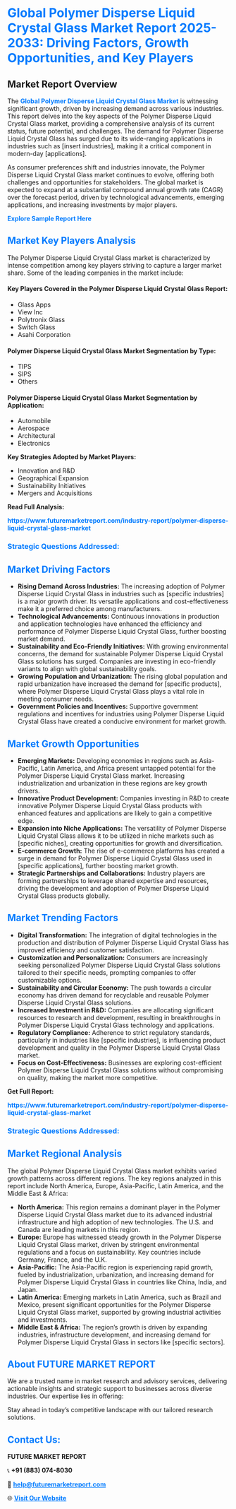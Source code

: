 <h1 style="color: #007BFF;">Global Polymer Disperse Liquid Crystal Glass Market Report 2025-2033: Driving Factors, Growth Opportunities, and Key Players</h1>

<section id="overview">
<h2>Market Report Overview</h2>
<p>The <a href="https://www.futuremarketreport.com/industry-report/polymer-disperse-liquid-crystal-glass-market" style="color: #007BFF; text-decoration: none;"><strong>Global Polymer Disperse Liquid Crystal Glass Market</strong></a> is witnessing significant growth, driven by increasing demand across various industries. This report delves into the key aspects of the Polymer Disperse Liquid Crystal Glass market, providing a comprehensive analysis of its current status, future potential, and challenges. The demand for Polymer Disperse Liquid Crystal Glass has surged due to its wide-ranging applications in industries such as [insert industries], making it a critical component in modern-day [applications].</p>
<p>As consumer preferences shift and industries innovate, the Polymer Disperse Liquid Crystal Glass market continues to evolve, offering both challenges and opportunities for stakeholders. The global market is expected to expand at a substantial compound annual growth rate (CAGR) over the forecast period, driven by technological advancements, emerging applications, and increasing investments by major players.</p>
</section>

<section id="overview">
<p><a href="https://www.futuremarketreport.com/request-sample/reportId=114633" style="color: #007BFF; text-decoration: none;"><strong>Explore Sample Report Here</strong></a></p>
</section>

<section id="key-players">
<h2 style="color: #007BFF;">Market Key Players Analysis</h2>
<p>The Polymer Disperse Liquid Crystal Glass market is characterized by intense competition among key players striving to capture a larger market share. Some of the leading companies in the market include:</p>
<h4>Key Players Covered in the Polymer Disperse Liquid Crystal Glass Report:</h4>
<ul><li>Glass Apps</li><li>View Inc</li><li>Polytronix Glass</li><li>Switch Glass</li><li>Asahi Corporation</li></ul>
<h4>Polymer Disperse Liquid Crystal Glass Market Segmentation by Type:</h4>
<ul><li>TIPS</li><li>SIPS</li><li>Others</li></ul>

<h4>Polymer Disperse Liquid Crystal Glass Market Segmentation by Application:</h4>
<ul><li>Automobile</li><li>Aerospace</li><li>Architectural</li><li>Electronics</li></ul>
<p><strong>Key Strategies Adopted by Market Players:</strong></p>
<ul>
<li>Innovation and R&D</li>
<li>Geographical Expansion</li>
<li>Sustainability Initiatives</li>
<li>Mergers and Acquisitions</li>
</ul>
</section>

<section>
<p><strong>Read Full Analysis: </strong></p><a href="https://www.futuremarketreport.com/industry-report/polymer-disperse-liquid-crystal-glass-market" style="color: #007BFF; text-decoration: none;"><strong>https://www.futuremarketreport.com/industry-report/polymer-disperse-liquid-crystal-glass-market</strong></a>
<h3 style="color: #007BFF;">Strategic Questions Addressed:</h3>
</section>

<section id="driving-factors">
<h2 style="color: #007BFF;">Market Driving Factors</h2>
<ul>
<li><strong>Rising Demand Across Industries:</strong> The increasing adoption of Polymer Disperse Liquid Crystal Glass in industries such as [specific industries] is a major growth driver. Its versatile applications and cost-effectiveness make it a preferred choice among manufacturers.</li>
<li><strong>Technological Advancements:</strong> Continuous innovations in production and application technologies have enhanced the efficiency and performance of Polymer Disperse Liquid Crystal Glass, further boosting market demand.</li>
<li><strong>Sustainability and Eco-Friendly Initiatives:</strong> With growing environmental concerns, the demand for sustainable Polymer Disperse Liquid Crystal Glass solutions has surged. Companies are investing in eco-friendly variants to align with global sustainability goals.</li>
<li><strong>Growing Population and Urbanization:</strong> The rising global population and rapid urbanization have increased the demand for [specific products], where Polymer Disperse Liquid Crystal Glass plays a vital role in meeting consumer needs.</li>
<li><strong>Government Policies and Incentives:</strong> Supportive government regulations and incentives for industries using Polymer Disperse Liquid Crystal Glass have created a conducive environment for market growth.</li>
</ul>
</section>

<section id="growth-opportunities">
<h2 style="color: #007BFF;">Market Growth Opportunities</h2>
<ul>
<li><strong>Emerging Markets:</strong> Developing economies in regions such as Asia-Pacific, Latin America, and Africa present untapped potential for the Polymer Disperse Liquid Crystal Glass market. Increasing industrialization and urbanization in these regions are key growth drivers.</li>
<li><strong>Innovative Product Development:</strong> Companies investing in R&D to create innovative Polymer Disperse Liquid Crystal Glass products with enhanced features and applications are likely to gain a competitive edge.</li>
<li><strong>Expansion into Niche Applications:</strong> The versatility of Polymer Disperse Liquid Crystal Glass allows it to be utilized in niche markets such as [specific niches], creating opportunities for growth and diversification.</li>
<li><strong>E-commerce Growth:</strong> The rise of e-commerce platforms has created a surge in demand for Polymer Disperse Liquid Crystal Glass used in [specific applications], further boosting market growth.</li>
<li><strong>Strategic Partnerships and Collaborations:</strong> Industry players are forming partnerships to leverage shared expertise and resources, driving the development and adoption of Polymer Disperse Liquid Crystal Glass products globally.</li>
</ul>
</section>

<section id="trending-factors">
<h2 style="color: #007BFF;">Market Trending Factors</h2>
<ul>
<li><strong>Digital Transformation:</strong> The integration of digital technologies in the production and distribution of Polymer Disperse Liquid Crystal Glass has improved efficiency and customer satisfaction.</li>
<li><strong>Customization and Personalization:</strong> Consumers are increasingly seeking personalized Polymer Disperse Liquid Crystal Glass solutions tailored to their specific needs, prompting companies to offer customizable options.</li>
<li><strong>Sustainability and Circular Economy:</strong> The push towards a circular economy has driven demand for recyclable and reusable Polymer Disperse Liquid Crystal Glass solutions.</li>
<li><strong>Increased Investment in R&D:</strong> Companies are allocating significant resources to research and development, resulting in breakthroughs in Polymer Disperse Liquid Crystal Glass technology and applications.</li>
<li><strong>Regulatory Compliance:</strong> Adherence to strict regulatory standards, particularly in industries like [specific industries], is influencing product development and quality in the Polymer Disperse Liquid Crystal Glass market.</li>
<li><strong>Focus on Cost-Effectiveness:</strong> Businesses are exploring cost-efficient Polymer Disperse Liquid Crystal Glass solutions without compromising on quality, making the market more competitive.</li>
</ul>
</section>

<section>
<p><strong>Get Full Report: </strong></p><a href="https://www.futuremarketreport.com/industry-report/polymer-disperse-liquid-crystal-glass-market" style="color: #007BFF; text-decoration: none;"><strong>https://www.futuremarketreport.com/industry-report/polymer-disperse-liquid-crystal-glass-market</strong></a>
<h3 style="color: #007BFF;">Strategic Questions Addressed:</h3>
</section>


<section id="regional-analysis">
<h2 style="color: #007BFF;">Market Regional Analysis</h2>
<p>The global Polymer Disperse Liquid Crystal Glass market exhibits varied growth patterns across different regions. The key regions analyzed in this report include North America, Europe, Asia-Pacific, Latin America, and the Middle East & Africa:</p>
<ul>
<li><strong>North America:</strong> This region remains a dominant player in the Polymer Disperse Liquid Crystal Glass market due to its advanced industrial infrastructure and high adoption of new technologies. The U.S. and Canada are leading markets in this region.</li>
<li><strong>Europe:</strong> Europe has witnessed steady growth in the Polymer Disperse Liquid Crystal Glass market, driven by stringent environmental regulations and a focus on sustainability. Key countries include Germany, France, and the U.K.</li>
<li><strong>Asia-Pacific:</strong> The Asia-Pacific region is experiencing rapid growth, fueled by industrialization, urbanization, and increasing demand for Polymer Disperse Liquid Crystal Glass in countries like China, India, and Japan.</li>
<li><strong>Latin America:</strong> Emerging markets in Latin America, such as Brazil and Mexico, present significant opportunities for the Polymer Disperse Liquid Crystal Glass market, supported by growing industrial activities and investments.</li>
<li><strong>Middle East & Africa:</strong> The region’s growth is driven by expanding industries, infrastructure development, and increasing demand for Polymer Disperse Liquid Crystal Glass in sectors like [specific sectors].</li>
</ul>
</section>

<footer>
<h2 style="color: #007BFF;">About FUTURE MARKET REPORT</h2>
<p>We are a trusted name in market research and advisory services, delivering actionable insights and strategic support to businesses across diverse industries. Our expertise lies in offering:</p>

<p>Stay ahead in today’s competitive landscape with our tailored research solutions.</p>

<h2 style="color: #007BFF;">Contact Us:</h2>
<p><strong>FUTURE MARKET REPORT</strong></p>
<p>📞 <strong>+91 (883) 074-8030</strong></p>
<p>📧 <strong><a href="mailto:help@futuremarketreport.com" style="color: #007BFF;">help@futuremarketreport.com</a></strong></p>
<p>🌐 <strong><a href="https://www.futuremarketreport.com/" style="color: #007BFF;">Visit Our Website</a></strong></p>
</footer>